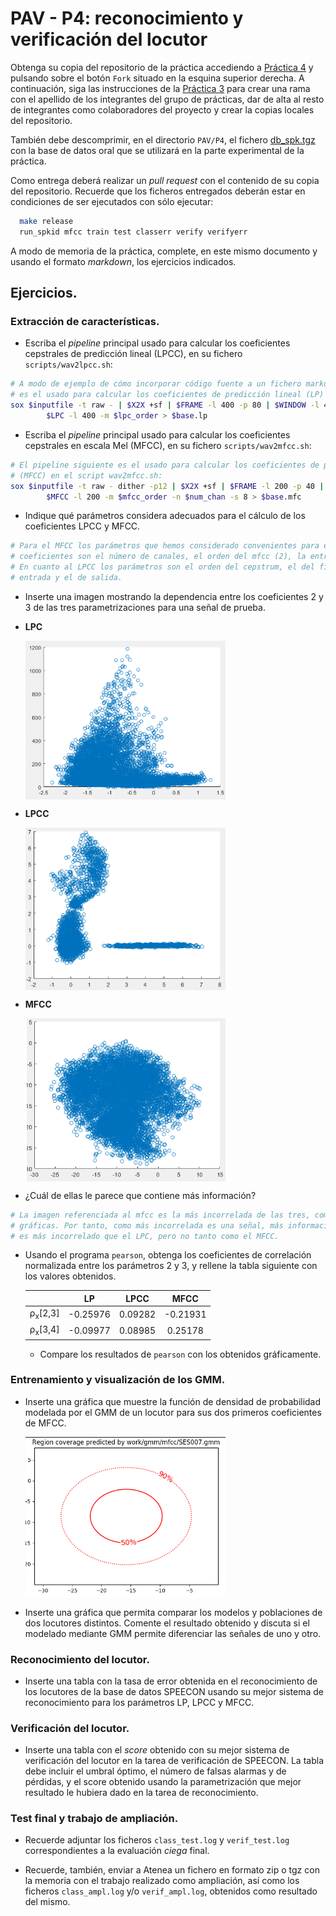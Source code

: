 PAV - P4: reconocimiento y verificación del locutor
===================================================

Obtenga su copia del repositorio de la práctica accediendo a [Práctica 4](https://github.com/albino-pav/P4)
y pulsando sobre el botón `Fork` situado en la esquina superior derecha. A continuación, siga las
instrucciones de la [Práctica 3](https://github.com/albino-pav/P3) para crear una rama con el apellido de
los integrantes del grupo de prácticas, dar de alta al resto de integrantes como colaboradores del proyecto
y crear la copias locales del repositorio.

También debe descomprimir, en el directorio `PAV/P4`, el fichero [db_spk.tgz](https://atenea.upc.edu/pluginfile.php/3008277/mod_assign/introattachment/0/db_spk.tgz?forcedownload=1)
con la base de datos oral que se utilizará en la parte experimental de la práctica.

Como entrega deberá realizar un *pull request* con el contenido de su copia del repositorio. Recuerde
que los ficheros entregados deberán estar en condiciones de ser ejecutados con sólo ejecutar:

~~~~~~~~~~~~~~~~~~~~~~~~~~~~~~~~~~~~~~~~~~~~~~~~~~~~~.sh
  make release
  run_spkid mfcc train test classerr verify verifyerr
~~~~~~~~~~~~~~~~~~~~~~~~~~~~~~~~~~~~~~~~~~~~~~~~~~~~~

A modo de memoria de la práctica, complete, en este mismo documento y usando el formato *markdown*, los
ejercicios indicados.

## Ejercicios.

### Extracción de características.

- Escriba el *pipeline* principal usado para calcular los coeficientes cepstrales de predicción lineal
  (LPCC), en su fichero <code>scripts/wav2lpcc.sh</code>:

~~~~~~~~~~~~~~~~~~~~~~~~~~~~~~~~~~~~~~~~~~~~~~~~~~~~~~~~~~~~~~~~~~~~~~~~~~~~~~~~~~~~~~~~~~~~~~~~~.sh
# A modo de ejemplo de cómo incorporar código fuente a un fichero markdown, el pipeline siguiente
# es el usado para calcular los coeficientes de predicción lineal (LP) en el script wav2lp.sh:
sox $inputfile -t raw - | $X2X +sf | $FRAME -l 400 -p 80 | $WINDOW -l 400 -L 400 |
        $LPC -l 400 -m $lpc_order > $base.lp
~~~~~~~~~~~~~~~~~~~~~~~~~~~~~~~~~~~~~~~~~~~~~~~~~~~~~~~~~~~~~~~~~~~~~~~~~~~~~~~~~~~~~~~~~~~~~~~~~

- Escriba el *pipeline* principal usado para calcular los coeficientes cepstrales en escala Mel (MFCC), en
  su fichero <code>scripts/wav2mfcc.sh</code>:

~~~~~~~~~~~~~~~~~~~~~~~~~~~~~~~~~~~~~~~~~~~~~~~~~~~~~~~~~~~~~~~~~~~~~~~~~~~~~~~~~~~~~~~~~~~~~~~~~.sh
# El pipeline siguiente es el usado para calcular los coeficientes de predicción lineal 
# (MFCC) en el script wav2mfcc.sh:
sox $inputfile -t raw - dither -p12 | $X2X +sf | $FRAME -l 200 -p 40 |
        $MFCC -l 200 -m $mfcc_order -n $num_chan -s 8 > $base.mfc
~~~~~~~~~~~~~~~~~~~~~~~~~~~~~~~~~~~~~~~~~~~~~~~~~~~~~~~~~~~~~~~~~~~~~~~~~~~~~~~~~~~~~~~~~~~~~~~~~

- Indique qué parámetros considera adecuados para el cálculo de los coeficientes LPCC y MFCC.

~~~~~~~~~~~~~~~~~~~~~~~~~~~~~~~~~~~~~~~~~~~~~~~~~~~~~~~~~~~~~~~~~~~~~~~~~~~~~~~~~~~~~~~~~~~~~~~~~.sh
# Para el MFCC los parámetros que hemos considerado convenientes para el cálculo de sus 
# coeficientes son el número de canales, el orden del mfcc (2), la entrada y la salida.
# En cuanto al LPCC los parámetros son el orden del cepstrum, el del filtro, el archivo de 
# entrada y el de salida.
~~~~~~~~~~~~~~~~~~~~~~~~~~~~~~~~~~~~~~~~~~~~~~~~~~~~~~~~~~~~~~~~~~~~~~~~~~~~~~~~~~~~~~~~~~~~~~~~~

- Inserte una imagen mostrando la dependencia entre los coeficientes 2 y 3 de las tres parametrizaciones
  para una señal de prueba.
  
 - **LPC**  

   <img src="https://github.com/antonuxx/P4/blob/villalonga-sole/src/images/LP.PNG" width="320" align="center">
   
 - **LPCC**  

   <img src="https://github.com/antonuxx/P4/blob/villalonga-sole/src/images/LPCC.PNG" width="320" align="center">
   
 - **MFCC**  

   <img src="https://github.com/antonuxx/P4/blob/villalonga-sole/src/images/MFCC.PNG" width="320" align="center">
   

  + ¿Cuál de ellas le parece que contiene más información?
  
~~~~~~~~~~~~~~~~~~~~~~~~~~~~~~~~~~~~~~~~~~~~~~~~~~~~~~~~~~~~~~~~~~~~~~~~~~~~~~~~~~~~~~~~~~~~~~~~~.sh
# La imagen referenciada al mfcc es la más incorrelada de las tres, como podemos observar en las
# gráficas. Por tanto, como más incorrelada es una señal, más información contiene. En cuanto al LPCC,
# es más incorrelado que el LPC, pero no tanto como el MFCC.
~~~~~~~~~~~~~~~~~~~~~~~~~~~~~~~~~~~~~~~~~~~~~~~~~~~~~~~~~~~~~~~~~~~~~~~~~~~~~~~~~~~~~~~~~~~~~~~~~

- Usando el programa <code>pearson</code>, obtenga los coeficientes de correlación normalizada entre los
  parámetros 2 y 3, y rellene la tabla siguiente con los valores obtenidos.

  |                        | LP   | LPCC | MFCC |
  |------------------------|:----:|:----:|:----:|
  | &rho;<sub>x</sub>[2,3] |   -0.25976   |   0.09282   |   -0.21931   |
  | &rho;<sub>x</sub>[3,4] |   -0.09977   |   0.08985   |   0.25178    |
                                            
  + Compare los resultados de <code>pearson</code> con los obtenidos gráficamente.
  
### Entrenamiento y visualización de los GMM.

- Inserte una gráfica que muestre la función de densidad de probabilidad modelada por el GMM de un locutor
  para sus dos primeros coeficientes de MFCC.
  
  <img src="https://github.com/antonuxx/P4/blob/villalonga-sole/src/images/GRAFICA_GMM.PNG" width="320" align="center">
  
- Inserte una gráfica que permita comparar los modelos y poblaciones de dos locutores distintos. Comente el
  resultado obtenido y discuta si el modelado mediante GMM permite diferenciar las señales de uno y otro.
  

### Reconocimiento del locutor.

- Inserte una tabla con la tasa de error obtenida en el reconocimiento de los locutores de la base de datos
  SPEECON usando su mejor sistema de reconocimiento para los parámetros LP, LPCC y MFCC.

### Verificación del locutor.

- Inserte una tabla con el *score* obtenido con su mejor sistema de verificación del locutor en la tarea
  de verificación de SPEECON. La tabla debe incluir el umbral óptimo, el número de falsas alarmas y de
  pérdidas, y el score obtenido usando la parametrización que mejor resultado le hubiera dado en la tarea
  de reconocimiento.
 
### Test final y trabajo de ampliación.

- Recuerde adjuntar los ficheros `class_test.log` y `verif_test.log` correspondientes a la evaluación
  *ciega* final.

- Recuerde, también, enviar a Atenea un fichero en formato zip o tgz con la memoria con el trabajo
  realizado como ampliación, así como los ficheros `class_ampl.log` y/o `verif_ampl.log`, obtenidos como
  resultado del mismo.

